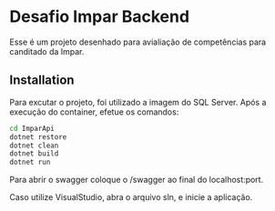# Desafio Impar Backend

Esse é um projeto desenhado para avialiação de competências para canditado da Impar.

## Installation

Para excutar o projeto, foi utilizado a imagem do SQL Server. Após a execução do container, efetue os comandos:

```bash
cd ImparApi
dotnet restore
dotnet clean
dotnet build
dotnet run

```

Para abrir o swagger coloque o /swagger ao final do localhost:port.

Caso utilize VisualStudio, abra o arquivo sln, e inicie a aplicação.
